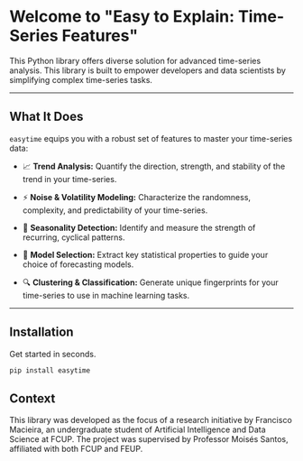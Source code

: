 # Welcome to "Easy to Explain: Time-Series Features"

This Python library offers diverse solution for advanced time-series analysis. This library is built to empower developers and data scientists by simplifying complex time-series tasks.

---

## What It Does

`easytime` equips you with a robust set of features to master your time-series data:

* 📈 **Trend Analysis:** Quantify the direction, strength, and stability of the trend in your time-series.

* ⚡️ **Noise & Volatility Modeling:** Characterize the randomness, complexity, and predictability of your time-series.

* 🌊 **Seasonality Detection:** Identify and measure the strength of recurring, cyclical patterns.

* 🤖 **Model Selection:** Extract key statistical properties to guide your choice of forecasting models.

* 🔍 **Clustering & Classification:** Generate unique fingerprints for your time-series to use in machine learning tasks.

---

## Installation

Get started in seconds.

```bash
pip install easytime 
```

## Context

This library was developed as the focus of a research initiative by Francisco Macieira, an undergraduate student of Artificial Intelligence and Data Science at FCUP. The project was supervised by Professor Moisés Santos, affiliated with both FCUP and FEUP.